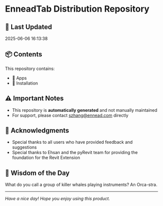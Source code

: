 # EnneadTab Distribution Repository

## 📅 Last Updated
2025-06-06 16:13:38



## 📦 Contents
This repository contains:
- 📂 Apps
- 📂 Installation

## ⚠️ Important Notes
- This repository is **automatically generated** and not manually maintained
- For support, please contact szhang@ennead.com directly

## 🙏 Acknowledgments
- Special thanks to all users who have provided feedback and suggestions
- Special thanks to Ehsan and the pyRevit team for providing the foundation for the Revit Extension

## 💭 Wisdom of the Day
What do you call a group of killer whales playing instruments? An Orca-stra.

---
*Have a nice day! Hope you enjoy using this product.*
